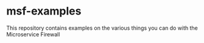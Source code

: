 # msf-examples
This repository contains examples on the various things you can do with the Microservice Firewall
